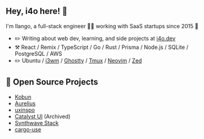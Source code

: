 ## Hey, i4o here! :wave:

I'm Ilango, a full-stack engineer 👨‍💻 working with SaaS startups since 2015 🚀

-   :pencil2: Writing about web dev, learning, and side projects at [i4o.dev](https://i4o.dev)
-   :hammer_and_pick: React / Remix / TypeScript / Go / Rust / Prisma / Node.js / SQLite / PostgreSQL / AWS
-   :pencil2: Ubuntu / [i3wm](https://i3wm.org/) / [Ghostty](https://ghostty.org/) / [Tmux](https://github.com/tmux/tmux) / [Neovim](https://neovim.io/) / [Zed](https://zed.dev/)

## :seedling: Open Source Projects

- [Kobun](https://github.com/aureliushq/kobun)
- [Aurelius](https://aurelius.ink/)
- [uxinspo](https://uxinspo.site/)
- [Catalyst UI](https://catalyst-ui.netlify.app/) (Archived)
- [Synthwave Stack](https://synthwave-stack.fly.dev/)
- [cargo-use](https://github.com/i4o-dev/cargo-use)
